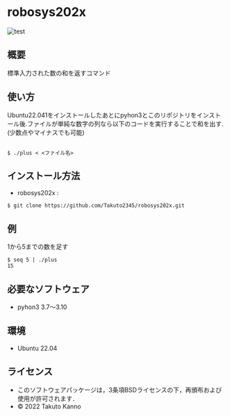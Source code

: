 
# robosys202x
![test](https://github.com/Takuto2345/robosys202x/actions/workflows/test.yml/badge.svg)

## 概要
標準入力された数の和を返すコマンド



## 使い方
Ubuntu22.041をインストールしたあとにpyhon3とこのリポジトリをインストール後.ファイルが単純な数字の列なら以下のコードを実行することで和を出す.(少数点やマイナスでも可能)
```

$ ./plus < <ファイル名> 
```

## インストール方法

* robosys202x :
```
$ git clone https://github.com/Takuto2345/robosys202x.git
```

## 例

1から5までの数を足す

```
$ seq 5 | ./plus
15
```
## 必要なソフトウェア
* pyhon3  3.7～3.10

## 環境
* Ubuntu 22.04

## ライセンス

  * このソフトウェアパッケージは，3条項BSDライセンスの下，再頒布および使用が許可されます．
  * © 2022 Takuto Kanno
